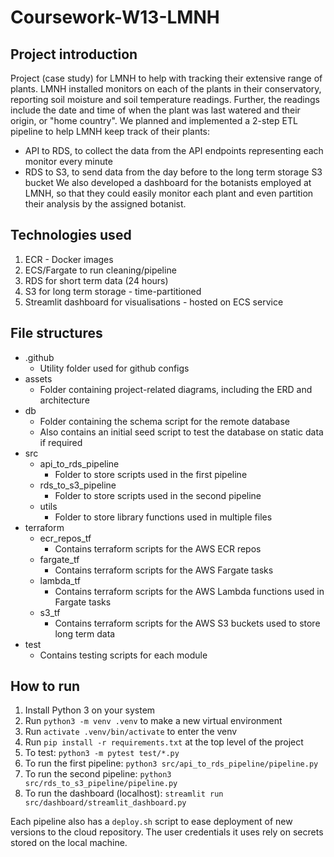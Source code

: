 # Coursework-W13-LMNH
## Project introduction
Project (case study) for LMNH to help with tracking their extensive range of plants.
LMNH installed monitors on each of the plants in their conservatory, reporting soil moisture and soil temperature readings.
Further, the readings include the date and time of when the plant was last watered and their origin, or "home country".
We planned and implemented a 2-step ETL pipeline to help LMNH keep track of their plants:
- API to RDS, to collect the data from the API endpoints representing each monitor every minute
- RDS to S3, to send data from the day before to the long term storage S3 bucket
We also developed a dashboard for the botanists employed at LMNH, so that they could easily monitor each plant and even partition their analysis by the assigned botanist.

## Technologies used
1. ECR - Docker images
2. ECS/Fargate to run cleaning/pipeline
3. RDS for short term data (24 hours)
4. S3 for long term storage - time-partitioned
5. Streamlit dashboard for visualisations - hosted on ECS service

## File structures
- .github
    - Utility folder used for github configs
- assets
    - Folder containing project-related diagrams, including the ERD and architecture
- db
    - Folder containing the schema script for the remote database
    - Also contains an initial seed script to test the database on static data if required
- src
    - api_to_rds_pipeline
        - Folder to store scripts used in the first pipeline
    - rds_to_s3_pipeline
        - Folder to store scripts used in the second pipeline
    - utils
        - Folder to store library functions used in multiple files
- terraform
    - ecr_repos_tf
        - Contains terraform scripts for the AWS ECR repos
    - fargate_tf
        - Contains terraform scripts for the AWS Fargate tasks
    - lambda_tf
        - Contains terraform scripts for the AWS Lambda functions used in Fargate tasks
    - s3_tf
        - Contains terraform scripts for the AWS S3 buckets used to store long term data
- test
    - Contains testing scripts for each module

## How to run
1. Install Python 3 on your system
2. Run `python3 -m venv .venv` to make a new virtual environment
3. Run `activate .venv/bin/activate` to enter the venv
4. Run `pip install -r requirements.txt` at the top level of the project
5. To test: `python3 -m pytest test/*.py`
6. To run the first pipeline: `python3 src/api_to_rds_pipeline/pipeline.py`
7. To run the second pipeline: `python3 src/rds_to_s3_pipeline/pipeline.py`
8. To run the dashboard (localhost): `streamlit run src/dashboard/streamlit_dashboard.py`

Each pipeline also has a `deploy.sh` script to ease deployment of new versions to the cloud repository.
The user credentials it uses rely on secrets stored on the local machine.